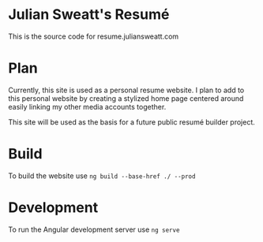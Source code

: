 # Julian Sweatt's Resumé
 This is the source code for resume.juliansweatt.com

# Plan
Currently, this site is used as a personal resume website. I plan to add to this personal website by creating a stylized home page centered around easily linking my other media accounts together.

This site will be used as the basis for a future public resumé builder project.

# Build
To build the website use `ng build --base-href ./ --prod`

# Development
To run the Angular development server use `ng serve`
